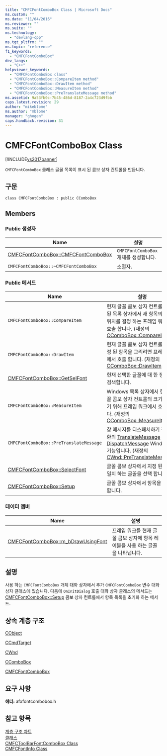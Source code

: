 ```yaml
---
title: "CMFCFontComboBox Class | Microsoft Docs"
ms.custom: ""
ms.date: "11/04/2016"
ms.reviewer: ""
ms.suite: ""
ms.technology: 
  - "devlang-cpp"
ms.tgt_pltfrm: ""
ms.topic: "reference"
f1_keywords: 
  - "CMFCFontComboBox"
dev_langs: 
  - "C++"
helpviewer_keywords: 
  - "CMFCFontComboBox class"
  - "CMFCFontComboBox::CompareItem method"
  - "CMFCFontComboBox::DrawItem method"
  - "CMFCFontComboBox::MeasureItem method"
  - "CMFCFontComboBox::PreTranslateMessage method"
ms.assetid: 9a53fb0c-7b45-486d-8187-2a4c723d9fbb
caps.latest.revision: 29
author: "mikeblome"
ms.author: "mblome"
manager: "ghogen"
caps.handback.revision: 31
---
```

# CMFCFontComboBox Class
[!INCLUDE[vs2017banner](../../assembler/inline/includes/vs2017banner.md)]

`CMFCFontComboBox` 클래스 글꼴 목록이 표시 된 콤보 상자 컨트롤을 만듭니다.  
  
## 구문  
  
```  
class CMFCFontComboBox : public CComboBox  
```  
  
## Members  
  
### Public 생성자  
  
|Name|설명|  
|----------|--------|  
|[CMFCFontComboBox::CMFCFontComboBox](../Topic/CMFCFontComboBox::CMFCFontComboBox.md)|`CMFCFontComboBox` 개체를 생성합니다.|  
|`CMFCFontComboBox::~CMFCFontComboBox`|소멸자.|  
  
### Public 메서드  
  
|Name|설명|  
|----------|--------|  
|`CMFCFontComboBox::CompareItem`|현재 글꼴 콤보 상자 컨트롤의 정렬 된 목록 상자에서 새 항목의 상대 위치를 결정 하는 프레임 워크에서 호출 합니다.  \(재정의 [CComboBox::CompareItem](../Topic/CComboBox::CompareItem.md).\)|  
|`CMFCFontComboBox::DrawItem`|현재 글꼴 콤보 상자 컨트롤에서 지정 된 항목을 그리려면 프레임 워크에서 호출 합니다.  \(재정의 [CComboBox::DrawItem](../Topic/CComboBox::DrawItem.md).\)|  
|[CMFCFontComboBox::GetSelFont](../Topic/CMFCFontComboBox::GetSelFont.md)|현재 선택한 글꼴에 대 한 정보를 검색합니다.|  
|`CMFCFontComboBox::MeasureItem`|Windows 목록 상자에서 현재 글꼴 콤보 상자 컨트롤의 크기를 알리기 위해 프레임 워크에서 호출 합니다.  \(재정의 [CComboBox::MeasureItem](../Topic/CComboBox::MeasureItem.md).\)|  
|`CMFCFontComboBox::PreTranslateMessage`|창 메시지를 디스패치하기 전에 변환의  [TranslateMessage](http://msdn.microsoft.com/library/windows/desktop/ms644955) 및  [DispatchMessage](http://msdn.microsoft.com/library/windows/desktop/ms644934) Windows 기능입니다.  \(재정의 [CWnd::PreTranslateMessage](../Topic/CWnd::PreTranslateMessage.md).\)|  
|[CMFCFontComboBox::SelectFont](../Topic/CMFCFontComboBox::SelectFont.md)|글꼴 콤보 상자에서 지정 된 조건과 일치 하는 글꼴을 선택 합니다.|  
|[CMFCFontComboBox::Setup](../Topic/CMFCFontComboBox::Setup.md)|글꼴 콤보 상자에서 항목을 초기화합니다.|  
  
### 데이터 멤버  
  
|Name|설명|  
|----------|--------|  
|[CMFCFontComboBox::m\_bDrawUsingFont](../Topic/CMFCFontComboBox::m_bDrawUsingFont.md)|프레임 워크를 현재 글꼴 콤보 상자에 항목 레이블을 사용 하는 글꼴을 나타냅니다.|  
  
## 설명  
 사용 하는 `CMFCFontComboBox` 개체 대화 상자에서 추가 `CMFCFontComboBox` 변수 대화 상자 클래스에 있습니다.  다음에 `OnInitDialog` 호출 대화 상자 클래스의 메서드는 [CMFCFontComboBox::Setup](../Topic/CMFCFontComboBox::Setup.md) 콤보 상자 컨트롤에서 항목 목록을 초기화 하는 메서드.  
  
## 상속 계층 구조  
 [CObject](../../mfc/reference/cobject-class.md)  
  
 [CCmdTarget](../../mfc/reference/ccmdtarget-class.md)  
  
 [CWnd](../../mfc/reference/cwnd-class.md)  
  
 [CComboBox](../../mfc/reference/ccombobox-class.md)  
  
 [CMFCFontComboBox](../../mfc/reference/cmfcfontcombobox-class.md)  
  
## 요구 사항  
 **헤더:** afxfontcombobox.h  
  
## 참고 항목  
 [계층 구조 차트](../../mfc/hierarchy-chart.md)   
 [클래스](../../mfc/reference/mfc-classes.md)   
 [CMFCToolBarFontComboBox Class](../../mfc/reference/cmfctoolbarfontcombobox-class.md)   
 [CMFCFontInfo Class](../../mfc/reference/cmfcfontinfo-class.md)